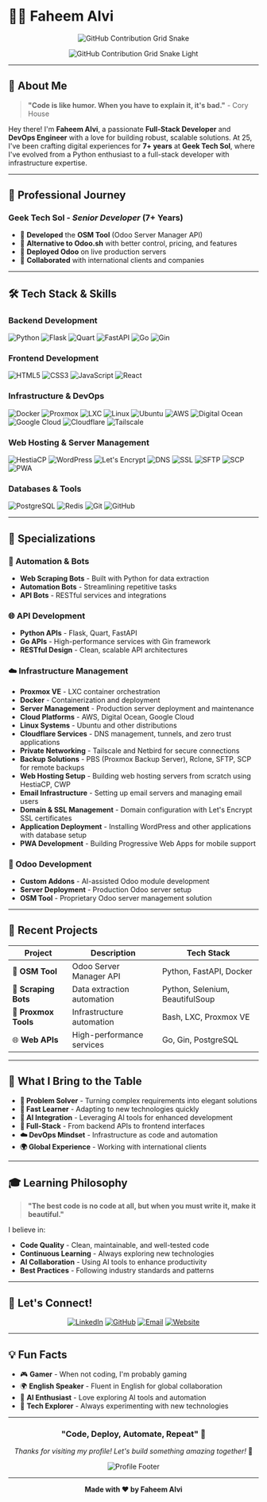 # 👨‍💻 Faheem Alvi

<div align="center">
  
  ![GitHub Contribution Grid Snake](https://github-contribution-grid-snake.vercel.app/grid-snake.svg?username=FaheemAlvii&theme=dark)
  
  ![GitHub Contribution Grid Snake Light](https://github-contribution-grid-snake.vercel.app/grid-snake.svg?username=FaheemAlvii&theme=light)
  
</div>

---

## 🚀 **About Me**

> **"Code is like humor. When you have to explain it, it's bad."** - Cory House

Hey there! I'm **Faheem Alvi**, a passionate **Full-Stack Developer** and **DevOps Engineer** with a love for building robust, scalable solutions. At 25, I've been crafting digital experiences for **7+ years** at **Geek Tech Sol**, where I've evolved from a Python enthusiast to a full-stack developer with infrastructure expertise.

---

## 🏢 **Professional Journey**

### **Geek Tech Sol** - *Senior Developer* (7+ Years)
- 🎯 **Developed** the **OSM Tool** (Odoo Server Manager API)
- 🌟 **Alternative to Odoo.sh** with better control, pricing, and features
- 🚀 **Deployed Odoo** on live production servers
- 🤝 **Collaborated** with international clients and companies

---

## 🛠️ **Tech Stack & Skills**

### **Backend Development**
![Python](https://img.shields.io/badge/Python-3776AB?style=for-the-badge&logo=python&logoColor=white)
![Flask](https://img.shields.io/badge/Flask-000000?style=for-the-badge&logo=flask&logoColor=white)
![Quart](https://img.shields.io/badge/Quart-000000?style=for-the-badge&logo=quart&logoColor=white)
![FastAPI](https://img.shields.io/badge/FastAPI-009688?style=for-the-badge&logo=fastapi&logoColor=white)
![Go](https://img.shields.io/badge/Go-00ADD8?style=for-the-badge&logo=go&logoColor=white)
![Gin](https://img.shields.io/badge/Gin-00ADD8?style=for-the-badge&logo=go&logoColor=white)

### **Frontend Development**
![HTML5](https://img.shields.io/badge/HTML5-E34F26?style=for-the-badge&logo=html5&logoColor=white)
![CSS3](https://img.shields.io/badge/CSS3-1572B6?style=for-the-badge&logo=css3&logoColor=white)
![JavaScript](https://img.shields.io/badge/JavaScript-F7DF1E?style=for-the-badge&logo=javascript&logoColor=black)
![React](https://img.shields.io/badge/React-20232A?style=for-the-badge&logo=react&logoColor=61DAFB)

### **Infrastructure & DevOps**
![Docker](https://img.shields.io/badge/Docker-2496ED?style=for-the-badge&logo=docker&logoColor=white)
![Proxmox](https://img.shields.io/badge/Proxmox-FF6B35?style=for-the-badge&logo=proxmox&logoColor=white)
![LXC](https://img.shields.io/badge/LXC-000000?style=for-the-badge&logo=lxc&logoColor=white)
![Linux](https://img.shields.io/badge/Linux-FCC624?style=for-the-badge&logo=linux&logoColor=black)
![Ubuntu](https://img.shields.io/badge/Ubuntu-E95420?style=for-the-badge&logo=ubuntu&logoColor=white)
![AWS](https://img.shields.io/badge/AWS-FF9900?style=for-the-badge&logo=amazonaws&logoColor=white)
![Digital Ocean](https://img.shields.io/badge/Digital_Ocean-0080FF?style=for-the-badge&logo=digitalocean&logoColor=white)
![Google Cloud](https://img.shields.io/badge/Google_Cloud-4285F4?style=for-the-badge&logo=googlecloud&logoColor=white)
![Cloudflare](https://img.shields.io/badge/Cloudflare-F38020?style=for-the-badge&logo=cloudflare&logoColor=white)
![Tailscale](https://img.shields.io/badge/Tailscale-FF6B35?style=for-the-badge&logo=tailscale&logoColor=white)

### **Web Hosting & Server Management**
![HestiaCP](https://img.shields.io/badge/HestiaCP-FF6B35?style=for-the-badge&logo=hestia&logoColor=white)
![WordPress](https://img.shields.io/badge/WordPress-21759B?style=for-the-badge&logo=wordpress&logoColor=white)
![Let's Encrypt](https://img.shields.io/badge/Let's_Encrypt-003A70?style=for-the-badge&logo=letsencrypt&logoColor=white)
![DNS](https://img.shields.io/badge/DNS-000000?style=for-the-badge&logo=dns&logoColor=white)
![SSL](https://img.shields.io/badge/SSL-000000?style=for-the-badge&logo=ssl&logoColor=white)
![SFTP](https://img.shields.io/badge/SFTP-000000?style=for-the-badge&logo=sftp&logoColor=white)
![SCP](https://img.shields.io/badge/SCP-000000?style=for-the-badge&logo=scp&logoColor=white)
![PWA](https://img.shields.io/badge/PWA-5A0FC8?style=for-the-badge&logo=pwa&logoColor=white)

### **Databases & Tools**
![PostgreSQL](https://img.shields.io/badge/PostgreSQL-316192?style=for-the-badge&logo=postgresql&logoColor=white)
![Redis](https://img.shields.io/badge/Redis-DC382D?style=for-the-badge&logo=redis&logoColor=white)
![Git](https://img.shields.io/badge/Git-F05032?style=for-the-badge&logo=git&logoColor=white)
![GitHub](https://img.shields.io/badge/GitHub-100000?style=for-the-badge&logo=github&logoColor=white)

---

## 🎯 **Specializations**

### **🤖 Automation & Bots**
- **Web Scraping Bots** - Built with Python for data extraction
- **Automation Bots** - Streamlining repetitive tasks
- **API Bots** - RESTful services and integrations

### **🌐 API Development**
- **Python APIs** - Flask, Quart, FastAPI
- **Go APIs** - High-performance services with Gin framework
- **RESTful Design** - Clean, scalable API architectures

### **☁️ Infrastructure Management**
- **Proxmox VE** - LXC container orchestration
- **Docker** - Containerization and deployment
- **Server Management** - Production server deployment and maintenance
- **Cloud Platforms** - AWS, Digital Ocean, Google Cloud
- **Linux Systems** - Ubuntu and other distributions
- **Cloudflare Services** - DNS management, tunnels, and zero trust applications
- **Private Networking** - Tailscale and Netbird for secure connections
- **Backup Solutions** - PBS (Proxmox Backup Server), Rclone, SFTP, SCP for remote backups
- **Web Hosting Setup** - Building web hosting servers from scratch using HestiaCP, CWP
- **Email Infrastructure** - Setting up email servers and managing email users
- **Domain & SSL Management** - Domain configuration with Let's Encrypt SSL certificates
- **Application Deployment** - Installing WordPress and other applications with database setup
- **PWA Development** - Building Progressive Web Apps for mobile support

### **📱 Odoo Development**
- **Custom Addons** - AI-assisted Odoo module development
- **Server Deployment** - Production Odoo server setup
- **OSM Tool** - Proprietary Odoo server management solution

---

## 🚀 **Recent Projects**

<div align="center">

| Project | Description | Tech Stack |
|---------|-------------|------------|
| 🎯 **OSM Tool** | Odoo Server Manager API | Python, FastAPI, Docker |
| 🤖 **Scraping Bots** | Data extraction automation | Python, Selenium, BeautifulSoup |
| 🐳 **Proxmox Tools** | Infrastructure automation | Bash, LXC, Proxmox VE |
| 🌐 **Web APIs** | High-performance services | Go, Gin, PostgreSQL |

</div>

---

## 🌟 **What I Bring to the Table**

- **🎯 Problem Solver** - Turning complex requirements into elegant solutions
- **🚀 Fast Learner** - Adapting to new technologies quickly
- **🤖 AI Integration** - Leveraging AI tools for enhanced development
- **📱 Full-Stack** - From backend APIs to frontend interfaces
- **☁️ DevOps Mindset** - Infrastructure as code and automation
- **🌍 Global Experience** - Working with international clients

---

## 🎓 **Learning Philosophy**

> **"The best code is no code at all, but when you must write it, make it beautiful."**

I believe in:
- **Code Quality** - Clean, maintainable, and well-tested code
- **Continuous Learning** - Always exploring new technologies
- **AI Collaboration** - Using AI tools to enhance productivity
- **Best Practices** - Following industry standards and patterns

---

## 🤝 **Let's Connect!**

<div align="center">
  
  [![LinkedIn](https://img.shields.io/badge/LinkedIn-0077B5?style=for-the-badge&logo=linkedin&logoColor=white)](https://linkedin.com/in/faheem-alvi)
  [![GitHub](https://img.shields.io/badge/GitHub-100000?style=for-the-badge&logo=github&logoColor=white)](https://github.com/FaheemAlvii)
  [![Email](https://img.shields.io/badge/Email-D14836?style=for-the-badge&logo=gmail&logoColor=white)](mailto:faheem@geektechsol.com)
  [![Website](https://img.shields.io/badge/Website-FF6B35?style=for-the-badge&logo=proxmox&logoColor=white)](https://www.geektechsol.com)
  
</div>

---

## 💡 **Fun Facts**

- 🎮 **Gamer** - When not coding, I'm probably gaming
- 🌍 **English Speaker** - Fluent in English for global collaboration
- 🤖 **AI Enthusiast** - Love exploring AI tools and automation
- 🚀 **Tech Explorer** - Always experimenting with new technologies

---

<div align="center">
  
  ### **"Code, Deploy, Automate, Repeat"** 🔄
  
  *Thanks for visiting my profile! Let's build something amazing together!* 🚀
  
  ![Profile Footer](https://github.com/FaheemAlvii/FaheemAlvii/blob/main/images/footer.png)
  
</div>

---

<div align="center">
  
  **Made with ❤️ by Faheem Alvi**
  
</div>
